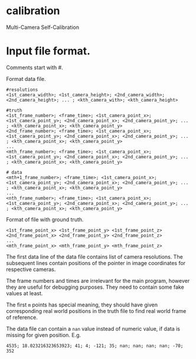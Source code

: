 # calibration
Multi-Camera Self-Calibration

# Input file format.
Comments start with #.

Format data file.
```
#resolutions
<1st_camera_width>; <1st_camera_height>; <2nd_camera_width>; <2nd_camera_height>; ... ; <kth_camera_with>; <kth_camera_height>

#truth
<1st_frame_number>; <frame_time>; <1st_camera_point_x>; <1st_camera_point_y>; <2nd_camera_point_x>; <2nd_camera_point_y>; ... ; <kth_camera_point_x>; <kth_camera_point_y>
<2nd_frame_number>; <frame_time>; <1st_camera_point_x>; <1st_camera_point_y>; <2nd_camera_point_x>; <2nd_camera_point_y>; ... ; <kth_camera_point_x>; <kth_camera_point_y>
...
<mth_frame_number>; <frame_time>; <1st_camera_point_x>; <1st_camera_point_y>; <2nd_camera_point_x>; <2nd_camera_point_y>; ... ; <kth_camera_point_x>; <kth_camera_point_y>

# data
<mth+1_frame_number>; <frame_time>; <1st_camera_point_x>; <1st_camera_point_y>; <2nd_camera_point_x>; <2nd_camera_point_y>; ... ; <kth_camera_point_x>; <kth_camera_point_y>
...
<nth_frame_number>; <frame_time>; <1st_camera_point_x>; <1st_camera_point_y>; <2nd_camera_point_x>; <2nd_camera_point_y>; ... ; <kth_camera_point_x>; <kth_camera_point_y>
```

Format of file with ground truth.
```
<1st_frame_point_x> <1st_frame_point_y> <1st_frame_point_z>
<2nd_frame_point_x> <2nd_frame_point_y> <2nd_frame_point_z>
...
<mth_frame_point_x> <mth_frame_point_y> <mth_frame_point_z>
```

The first data line of the data file contains list of camera resolutions. The subsequent lines contain positions of the pointer in image coordinates for respective cameras.

The frame numbers and times are irrelevant for the main program, however they are useful for debugging purposes. They need to contain some fake values at least.

The first `m` points has special meaning, they should have given corresponding real world positions in the truth file to find real world frame of reference.

The data file can contain a `nan` value instead of numeric value, if data is missing for given position. E.g.

```
4535; 18.023216323653923; 41; 4; -121; 35; nan; nan; nan; nan; -70; 352
```
